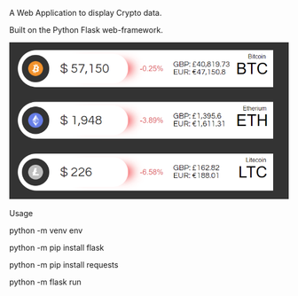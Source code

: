 A Web Application to display Crypto data.

Built on the Python Flask web-framework. 

![Screenshot](CryptoApp_screenshot.png)

Usage

python -m venv env

python -m pip install flask

python -m pip install requests

python -m flask run
